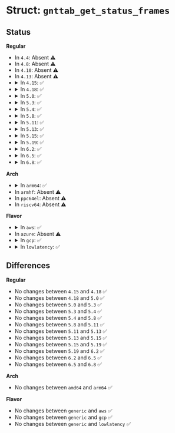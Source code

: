 # Struct: <code>gnttab_get_status_frames</code>

## Status
<b>Regular</b>
<ul>
<li>
In <code>4.4</code>: Absent ⚠️
</li>
<li>
In <code>4.8</code>: Absent ⚠️
</li>
<li>
In <code>4.10</code>: Absent ⚠️
</li>
<li>
In <code>4.13</code>: Absent ⚠️
</li>
<li>
<details>
<summary>In <code>4.15</code>: ✅</summary>

```c
struct gnttab_get_status_frames {
    uint32_t nr_frames;
    domid_t dom;
    int16_t status;
    __guest_handle_uint64_t frame_list;
};
```
</details>
</li>
<li>
<details>
<summary>In <code>4.18</code>: ✅</summary>

```c
struct gnttab_get_status_frames {
    uint32_t nr_frames;
    domid_t dom;
    int16_t status;
    __guest_handle_uint64_t frame_list;
};
```
</details>
</li>
<li>
<details>
<summary>In <code>5.0</code>: ✅</summary>

```c
struct gnttab_get_status_frames {
    uint32_t nr_frames;
    domid_t dom;
    int16_t status;
    __guest_handle_uint64_t frame_list;
};
```
</details>
</li>
<li>
<details>
<summary>In <code>5.3</code>: ✅</summary>

```c
struct gnttab_get_status_frames {
    uint32_t nr_frames;
    domid_t dom;
    int16_t status;
    __guest_handle_uint64_t frame_list;
};
```
</details>
</li>
<li>
<details>
<summary>In <code>5.4</code>: ✅</summary>

```c
struct gnttab_get_status_frames {
    uint32_t nr_frames;
    domid_t dom;
    int16_t status;
    __guest_handle_uint64_t frame_list;
};
```
</details>
</li>
<li>
<details>
<summary>In <code>5.8</code>: ✅</summary>

```c
struct gnttab_get_status_frames {
    uint32_t nr_frames;
    domid_t dom;
    int16_t status;
    __guest_handle_uint64_t frame_list;
};
```
</details>
</li>
<li>
<details>
<summary>In <code>5.11</code>: ✅</summary>

```c
struct gnttab_get_status_frames {
    uint32_t nr_frames;
    domid_t dom;
    int16_t status;
    __guest_handle_uint64_t frame_list;
};
```
</details>
</li>
<li>
<details>
<summary>In <code>5.13</code>: ✅</summary>

```c
struct gnttab_get_status_frames {
    uint32_t nr_frames;
    domid_t dom;
    int16_t status;
    __guest_handle_uint64_t frame_list;
};
```
</details>
</li>
<li>
<details>
<summary>In <code>5.15</code>: ✅</summary>

```c
struct gnttab_get_status_frames {
    uint32_t nr_frames;
    domid_t dom;
    int16_t status;
    __guest_handle_uint64_t frame_list;
};
```
</details>
</li>
<li>
<details>
<summary>In <code>5.19</code>: ✅</summary>

```c
struct gnttab_get_status_frames {
    uint32_t nr_frames;
    domid_t dom;
    int16_t status;
    __guest_handle_uint64_t frame_list;
};
```
</details>
</li>
<li>
<details>
<summary>In <code>6.2</code>: ✅</summary>

```c
struct gnttab_get_status_frames {
    uint32_t nr_frames;
    domid_t dom;
    int16_t status;
    __guest_handle_uint64_t frame_list;
};
```
</details>
</li>
<li>
<details>
<summary>In <code>6.5</code>: ✅</summary>

```c
struct gnttab_get_status_frames {
    uint32_t nr_frames;
    domid_t dom;
    int16_t status;
    __guest_handle_uint64_t frame_list;
};
```
</details>
</li>
<li>
<details>
<summary>In <code>6.8</code>: ✅</summary>

```c
struct gnttab_get_status_frames {
    uint32_t nr_frames;
    domid_t dom;
    int16_t status;
    __guest_handle_uint64_t frame_list;
};
```
</details>
</li>
</ul>
<b>Arch</b>
<ul>
<li>
<details>
<summary>In <code>arm64</code>: ✅</summary>

```c
struct gnttab_get_status_frames {
    uint32_t nr_frames;
    domid_t dom;
    int16_t status;
    __guest_handle_uint64_t frame_list;
};
```
</details>
</li>
<li>
In <code>armhf</code>: Absent ⚠️
</li>
<li>
In <code>ppc64el</code>: Absent ⚠️
</li>
<li>
In <code>riscv64</code>: Absent ⚠️
</li>
</ul>
<b>Flavor</b>
<ul>
<li>
<details>
<summary>In <code>aws</code>: ✅</summary>

```c
struct gnttab_get_status_frames {
    uint32_t nr_frames;
    domid_t dom;
    int16_t status;
    __guest_handle_uint64_t frame_list;
};
```
</details>
</li>
<li>
In <code>azure</code>: Absent ⚠️
</li>
<li>
<details>
<summary>In <code>gcp</code>: ✅</summary>

```c
struct gnttab_get_status_frames {
    uint32_t nr_frames;
    domid_t dom;
    int16_t status;
    __guest_handle_uint64_t frame_list;
};
```
</details>
</li>
<li>
<details>
<summary>In <code>lowlatency</code>: ✅</summary>

```c
struct gnttab_get_status_frames {
    uint32_t nr_frames;
    domid_t dom;
    int16_t status;
    __guest_handle_uint64_t frame_list;
};
```
</details>
</li>
</ul>

## Differences
<b>Regular</b>
<ul>
<li>
No changes between <code>4.15</code> and <code>4.18</code> ✅
</li>
<li>
No changes between <code>4.18</code> and <code>5.0</code> ✅
</li>
<li>
No changes between <code>5.0</code> and <code>5.3</code> ✅
</li>
<li>
No changes between <code>5.3</code> and <code>5.4</code> ✅
</li>
<li>
No changes between <code>5.4</code> and <code>5.8</code> ✅
</li>
<li>
No changes between <code>5.8</code> and <code>5.11</code> ✅
</li>
<li>
No changes between <code>5.11</code> and <code>5.13</code> ✅
</li>
<li>
No changes between <code>5.13</code> and <code>5.15</code> ✅
</li>
<li>
No changes between <code>5.15</code> and <code>5.19</code> ✅
</li>
<li>
No changes between <code>5.19</code> and <code>6.2</code> ✅
</li>
<li>
No changes between <code>6.2</code> and <code>6.5</code> ✅
</li>
<li>
No changes between <code>6.5</code> and <code>6.8</code> ✅
</li>
</ul>
<b>Arch</b>
<ul>
<li>
No changes between <code>amd64</code> and <code>arm64</code> ✅
</li>
</ul>
<b>Flavor</b>
<ul>
<li>
No changes between <code>generic</code> and <code>aws</code> ✅
</li>
<li>
No changes between <code>generic</code> and <code>gcp</code> ✅
</li>
<li>
No changes between <code>generic</code> and <code>lowlatency</code> ✅
</li>
</ul>

